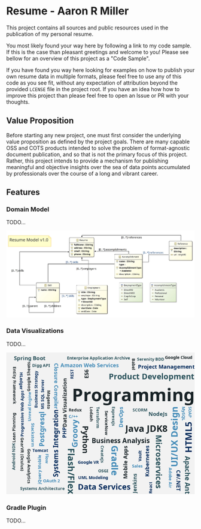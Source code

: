 # Resume - Aaron R Miller

This project contains all sources and public resources used in the publication of my personal resume. 

You most likely found your way here by following a link to my code sample. If this is the case than pleasant greetings and welcome to you! Please see bellow for an overview of this project as a "Code Sample".

If you have found you way here looking for examples on how to publish your own resume data in multiple formats, please feel free to use any of this code as you see fit, without any expectation of attribution beyond the provided `LCENSE` file in the project root. If you have an idea how how to improve this project than please feel free to open an Issue or PR with your thoughts.

## Value Proposition

Before starting any new project, one must first consider the underlying value proposition as defined by the project goals. There are many capable OSS and COTS products intended to solve the problem of format-agnostic document publication, and so that is not the primary focus of this project. Rather, this project intends to provide a mechanism for publishing meaningful and objective insights over the sea of data points accumulated by professionals over the course of a long and vibrant career.


## Features

### Domain Model

TODO...

![Resume Model Diagram](public/img/resumemodel-1.0.0.jpg)

### Data Visualizations

TODO...

![Skill Cloud Diagram](public/img/skillcoud-1.0.0.png)

### Gradle Plugin

TODO...


